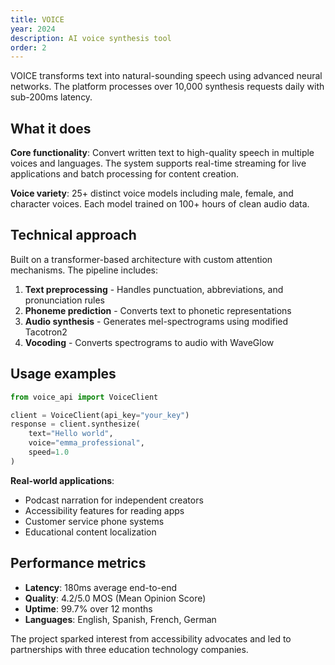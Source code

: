 ```yaml
---
title: VOICE
year: 2024
description: AI voice synthesis tool
order: 2
---
```


VOICE transforms text into natural-sounding speech using advanced neural networks. The platform processes over 10,000 synthesis requests daily with sub-200ms latency.

## What it does

**Core functionality**: Convert written text to high-quality speech in multiple voices and languages. The system supports real-time streaming for live applications and batch processing for content creation.

**Voice variety**: 25+ distinct voice models including male, female, and character voices. Each model trained on 100+ hours of clean audio data.

## Technical approach

Built on a transformer-based architecture with custom attention mechanisms. The pipeline includes:

1. **Text preprocessing** - Handles punctuation, abbreviations, and pronunciation rules
2. **Phoneme prediction** - Converts text to phonetic representations
3. **Audio synthesis** - Generates mel-spectrograms using modified Tacotron2
4. **Vocoding** - Converts spectrograms to audio with WaveGlow

## Usage examples

```python
from voice_api import VoiceClient

client = VoiceClient(api_key="your_key")
response = client.synthesize(
    text="Hello world", 
    voice="emma_professional",
    speed=1.0
)
```

**Real-world applications**:
- Podcast narration for independent creators
- Accessibility features for reading apps
- Customer service phone systems
- Educational content localization

## Performance metrics

- **Latency**: 180ms average end-to-end
- **Quality**: 4.2/5.0 MOS (Mean Opinion Score)
- **Uptime**: 99.7% over 12 months
- **Languages**: English, Spanish, French, German

The project sparked interest from accessibility advocates and led to partnerships with three education technology companies.